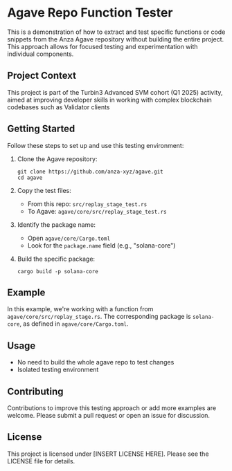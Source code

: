 # Agave Repo Function Tester

This is a demonstration of how to extract and test specific functions or code snippets from the Anza Agave repository without building the entire project. This approach allows for focused testing and experimentation with individual components.

## Project Context

This project is part of the Turbin3 Advanced SVM cohort (Q1 2025) activity, aimed at improving developer skills in working with complex blockchain codebases such as Validator clients 

## Getting Started

Follow these steps to set up and use this testing environment:

1. Clone the Agave repository:
   ```
   git clone https://github.com/anza-xyz/agave.git
   cd agave
   ```

2. Copy the test files:
   - From this repo: `src/replay_stage_test.rs`
   - To Agave: `agave/core/src/replay_stage_test.rs`

3. Identify the package name:
   - Open `agave/core/Cargo.toml`
   - Look for the `package.name` field (e.g., "solana-core")

4. Build the specific package:
   ```
   cargo build -p solana-core
   ```

## Example

In this example, we're working with a function from `agave/core/src/replay_stage.rs`. The corresponding package is `solana-core`, as defined in `agave/core/Cargo.toml`.

## Usage

- No need to build the whole agave repo to test changes
- Isolated testing environment

## Contributing

Contributions to improve this testing approach or add more examples are welcome. Please submit a pull request or open an issue for discussion.

## License

This project is licensed under [INSERT LICENSE HERE]. Please see the LICENSE file for details.